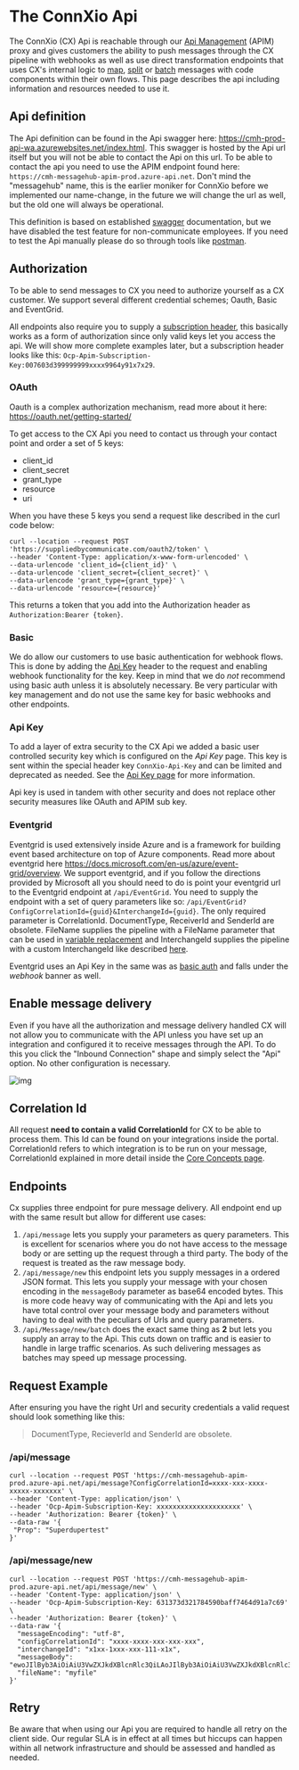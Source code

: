 # The ConnXio Api

The ConnXio (CX) Api is reachable through our [Api Management](https://azure.microsoft.com/en-us/services/api-management/?&ef_id=CjwKCAjwwsmLBhACEiwANq-tXF5xcD2EmPBq9wtxn2fHg1vExNIvKK1siM9sKzYFiT56qywH12O1QxoCAykQAvD_BwE:G:s&OCID=AID2200230_SEM_CjwKCAjwwsmLBhACEiwANq-tXF5xcD2EmPBq9wtxn2fHg1vExNIvKK1siM9sKzYFiT56qywH12O1QxoCAykQAvD_BwE:G:s&gclid=CjwKCAjwwsmLBhACEiwANq-tXF5xcD2EmPBq9wtxn2fHg1vExNIvKK1siM9sKzYFiT56qywH12O1QxoCAykQAvD_BwE#overview) (APIM) proxy and gives customers the ability to push messages through the CX pipeline with webhooks as well as use direct transformation endpoints that uses CX's internal logic to [map](/Transformation/Code-Components), [split](/Transformation/Splitting) or [batch](/Transformation/Batching) messages with code components within their own flows. This page describes the api including information and resources needed to use it.

## Api definition

The Api definition can be found in the Api swagger here: <https://cmh-prod-api-wa.azurewebsites.net/index.html>. This swagger is hosted by the Api url itself but you will not be able to contact the Api on this url. To be able to contact the api you need to use the APIM endpoint found here: `https://cmh-messagehub-apim-prod.azure-api.net`. Don't mind the "messagehub" name, this is the earlier moniker for ConnXio before we implemented our name-change, in the future we will change the url as well, but the old one will always be operational.

This definition is based on established [swagger](https://swagger.io/resources/articles/documenting-apis-with-swagger/) documentation, but we have disabled the test feature for non-communicate employees. If you need to test the Api manually please do so through tools like [postman](https://www.postman.com/).

## Authorization

To be able to send messages to CX you need to authorize yourself as a CX customer. We support several different credential schemes; Oauth, Basic and EventGrid.

All endpoints also require you to supply a [subscription header](https://docs.microsoft.com/en-us/azure/api-management/api-management-subscriptions), this basically works as a form of authorization since only valid keys let you access the api. We will show more complete examples later, but a subscription header looks like this: `Ocp-Apim-Subscription-Key:007603d399999999xxxx9964y91x7x29`.

### OAuth

Oauth is a complex authorization mechanism, read more about it here: <https://oauth.net/getting-started/>

To get access to the CX Api you need to contact us through your contact point and order a set of 5 keys:

- client_id
- client_secret
- grant_type
- resource
- uri

When you have these 5 keys you send a request like described in the curl code below:

```curl
curl --location --request POST 'https://suppliedbycommunicate.com/oauth2/token' \
--header 'Content-Type: application/x-www-form-urlencoded' \
--data-urlencode 'client_id={client_id}' \
--data-urlencode 'client_secret={client_secret}' \
--data-urlencode 'grant_type={grant_type}' \
--data-urlencode 'resource={resource}'
```

This returns a token that you add into the Authorization header as `Authorization:Bearer {token}`.

### Basic

We do allow our customers to use basic authentication for webhook flows. This is done by adding the [Api Key](#api-key) header to the request and enabling webhook functionality for the key. Keep in mind that we do *not* recommend using basic auth unless it is absolutely necessary. Be very particular with key management and do not use the same key for basic webhooks and other endpoints.

### Api Key

To add a layer of extra security to the CX Api we added a basic user controlled security key which is configured on the *Api Key* page. This key is sent within the special header key `ConnXio-Api-Key` and can be limited and deprecated as needed. See the [Api Key page](/Security/apikey.md) for more information.

Api key is used in tandem with other security and does not replace other security measures like OAuth and APIM sub key.

### Eventgrid

Eventgrid is used extensively inside Azure and is a framework for building event based architecture on top of Azure components. Read more about eventgrid here <https://docs.microsoft.com/en-us/azure/event-grid/overview>. We support eventgrid, and if you follow the directions provided by Microsoft all you should need to do is point your eventgrid url to the Eventgrid endpoint at `/api/EventGrid`. You need to supply the endpoint with a set of query parameters like so: `/api/EventGrid?ConfigCorrelationId={guid}&InterchangeId={guid}`. The only required parameter is CorrelationId. DocumentType, ReceiverId and SenderId are obsolete. FileName supplies the pipeline with a FileName parameter that can be used in [variable replacement](/Variables/Variable-Replacement) and InterchangeId supplies the pipeline with a custom InterchangeId like described [here](/Core-Concepts).

Eventgrid uses an Api Key in the same was as [basic auth](#basic) and falls under the *webhook* banner as well.

## Enable message delivery

Even if you have all the authorization and message delivery handled CX will not allow you to communicate with the API unless you have set up an integration and configured it to receive messages through the API. To do this you click the "Inbound Connection" shape and simply select the "Api" option. No other configuration is necessary.

![img](https://cmhpictsa.blob.core.windows.net/pictures/Api%20menu.png?sv=2020-04-08&st=2021-10-27T11%3A49%3A45Z&se=2040-10-28T12%3A49%3A00Z&sr=b&sp=r&sig=OXEdJEImDuRRfHTzsSm%2Bm54TEFILE1itF%2FPRWfUbr2o%3D)

## Correlation Id

All request **need to contain a valid CorrelationId** for CX to be able to process them. This Id can be found on your integrations inside the portal. CorrelationId refers to which integration is to be run on your message, CorrelationId explained in more detail inside the [Core Concepts page](/Core-Concepts).

## Endpoints

Cx supplies three endpoint for pure message delivery. All endpoint end up with the same result but allow for different use cases:

1. `/api/message` lets you supply your parameters as query parameters. This is excellent for scenarios where you do not have access to the message body or are setting up the request through a third party. The body of the request is treated as the raw message body.
2. `/api/message/new` this endpoint lets you supply messages in a ordered JSON format. This lets you supply your message with your chosen encoding in the `messageBody` parameter as base64 encoded bytes. This is more code heavy way of communicating with the Api and lets you have total control over your message body and parameters without having to deal with the peculiars of Urls and query parameters.
3. `/api/Message/new/batch` does the exact same thing as **2** but lets you supply an array to the Api. This cuts down on traffic and is easier to handle in large traffic scenarios. As such delivering messages as batches may speed up message processing.

## Request Example

After ensuring you have the right Url and security credentials a valid request should look something like this:

>DocumentType, RecieverId and SenderId are obsolete.

### /api/message

```curl
curl --location --request POST 'https://cmh-messagehub-apim-prod.azure-api.net/api/message?ConfigCorrelationId=xxxx-xxx-xxxx-xxxxx-xxxxxxx' \
--header 'Content-Type: application/json' \
--header 'Ocp-Apim-Subscription-Key: xxxxxxxxxxxxxxxxxxxxx' \
--header 'Authorization: Bearer {token}' \
--data-raw '{
 "Prop": "Superdupertest"
}'
```

### /api/message/new

```curl
curl --location --request POST 'https://cmh-messagehub-apim-prod.azure-api.net/api/message/new' \
--header 'Content-Type: application/json' \
--header 'Ocp-Apim-Subscription-Key: 631373d321784590baff7464d91a7c69' \
--header 'Authorization: Bearer {token}' \
--data-raw '{
  "messageEncoding": "utf-8",
  "configCorrelationId": "xxxx-xxxx-xxx-xxx-xxx",
  "interchangeId": "x1xx-1xxx-xxx-111-x1x",
  "messageBody": "ewoJIlByb3AiOiAiU3VwZXJkdXBlcnRlc3QiLAoJIlByb3AiOiAiU3VwZXJkdXBlcnRlc3QiLAoJIlByb3AiOiAiU3VwZXJkdXBlcnRlc3QiCn0=",
  "fileName": "myfile"
}'
```

## Retry

Be aware that when using our Api you are required to handle all retry on the client side. Our regular SLA is in effect at all times but hiccups can happen within all network infrastructure and should be assessed and handled as needed.
